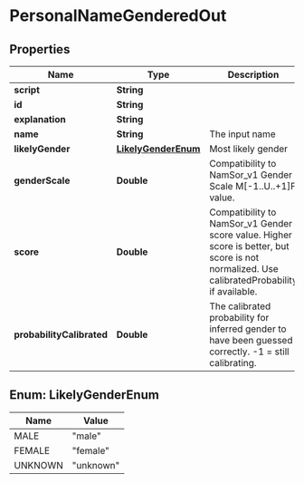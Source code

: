 
# PersonalNameGenderedOut

## Properties
Name | Type | Description | Notes
------------ | ------------- | ------------- | -------------
**script** | **String** |  |  [optional]
**id** | **String** |  |  [optional]
**explanation** | **String** |  |  [optional]
**name** | **String** | The input name |  [optional]
**likelyGender** | [**LikelyGenderEnum**](#LikelyGenderEnum) | Most likely gender |  [optional]
**genderScale** | **Double** | Compatibility to NamSor_v1 Gender Scale M[-1..U..+1]F value. |  [optional]
**score** | **Double** | Compatibility to NamSor_v1 Gender score value. Higher score is better, but score is not normalized. Use calibratedProbability if available.  |  [optional]
**probabilityCalibrated** | **Double** | The calibrated probability for inferred gender to have been guessed correctly. -1 &#x3D; still calibrating.  |  [optional]


<a name="LikelyGenderEnum"></a>
## Enum: LikelyGenderEnum
Name | Value
---- | -----
MALE | &quot;male&quot;
FEMALE | &quot;female&quot;
UNKNOWN | &quot;unknown&quot;



